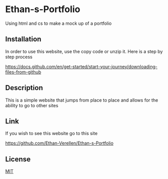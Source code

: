 # Ethan-s-Portfolio

Using html and cs to make a mock up of a portfolio

## Installation

In order to use this website, use the copy code or unzip it.  Here is a step by step process

https://docs.github.com/en/get-started/start-your-journey/downloading-files-from-github

## Description

This is a simple website that jumps from place to place and allows for the ability to go to other sites

## Link

If you wish to see this website go to this site

https://github.com/Ethan-Verellen/Ethan-s-Portfolio 

## License

[MIT](https://choosealicense.com/licenses/mit/)
